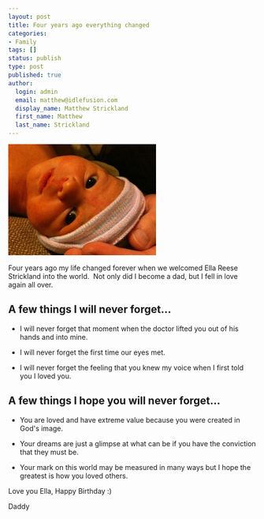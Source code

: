 ```yaml
---
layout: post
title: Four years ago everything changed
categories:
- Family
tags: []
status: publish
type: post
published: true
author:
  login: admin
  email: matthew@idlefusion.com
  display_name: Matthew Strickland
  first_name: Matthew
  last_name: Strickland
---
```

<a href="http://mstrick.com/wp-content/uploads/2013/08/ella_reese.jpg"><img class="alignnone size-medium wp-image-700" alt="ella_reese" src="../assets/ella_reese-300x225.jpg" width="300" height="225" /></a>

Four years ago my life changed forever when we welcomed Ella Reese Strickland into the world.  Not only did I become a dad, but I fell in love again all over.

## A few things I will never forget...

* I will never forget that moment when the doctor lifted you out of his hands and into mine.

* I will never forget the first time our eyes met.

* I will never forget the feeling that you knew my voice when I first told you I loved you.

## A few things I hope you will never forget...

* You are loved and have extreme value because you were created in God's image.

* Your dreams are just a glimpse at what can be if you have the conviction that they must be.

* Your mark on this world may be measured in many ways but I hope the greatest is how you loved others.

Love you Ella, Happy Birthday :)

Daddy
